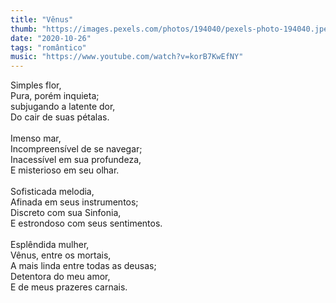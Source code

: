 ```yaml
---
title: "Vênus"
thumb: "https://images.pexels.com/photos/194040/pexels-photo-194040.jpeg"
date: "2020-10-26"
tags: "romântico"
music: "https://www.youtube.com/watch?v=korB7KwEfNY"
---
```

Simples flor,  
Pura, porém inquieta;  
subjugando a latente dor,  
Do cair de suas pétalas.  
<br />
Imenso mar,  
Incompreensível de se navegar;  
Inacessível em sua profundeza,  
E misterioso em seu olhar.  
<br />
Sofisticada melodia,  
Afinada em seus instrumentos;  
Discreto com sua Sinfonia,  
E estrondoso com seus sentimentos.  
<br />
Esplêndida mulher,  
Vênus, entre os mortais,  
A mais linda entre todas as deusas;  
Detentora do meu amor,  
E de meus prazeres carnais.  